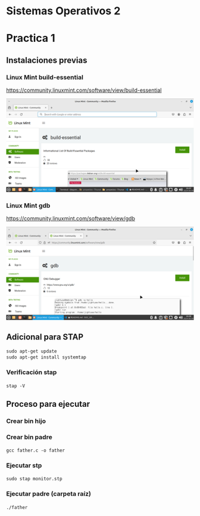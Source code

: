 # Sistemas Operativos 2
# Practica 1

## Instalaciones previas

### Linux Mint build-essential
https://community.linuxmint.com/software/view/build-essential

![alt text](images/image.png)

### Linux Mint gdb
https://community.linuxmint.com/software/view/gdb

![alt text](images/image2.png)


## Adicional para STAP

```
sudo apt-get update
sudo apt-get install systemtap
```

### Verificación stap

`stap -V`

## Proceso para ejecutar

### Crear bin hijo

### Crear bin padre

`gcc father.c -o father`

### Ejecutar stp
`sudo stap monitor.stp`

### Ejecutar padre (carpeta raíz)
`./father`